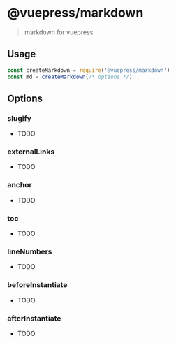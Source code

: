 # @vuepress/markdown

> markdown for vuepress

## Usage

```javascript
const createMarkdown = require('@vuepress/markdown')
const md = createMarkdown(/* options */)
```

## Options

### slugify

- TODO

### externalLinks

- TODO

### anchor

- TODO

### toc

- TODO

### lineNumbers

- TODO

### beforeInstantiate

- TODO

### afterInstantiate

- TODO
